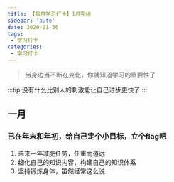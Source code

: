 ```yaml
---
title: 【每月学习打卡】1月完结
sidebar: 'auto'
date: 2020-01-30
tags:
 - 学习打卡
categories:
 - 学习打卡
---
```


> 当身边当不断在变化，你就知道学习的重要性了
<!-- more -->
:::tip
没有什么比别人的刺激能让自己进步更快了
:::


## 一月
### 已在年末和年初，给自己定个小目标，立个flag吧
  1. 未来一年减肥任务，任重而道远
  2. 细化自己的知识内容，构建自己的知识体系
  3. 坚持锻炼身体，虽然经常这么说


